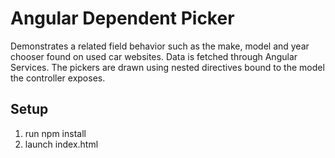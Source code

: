 # Angular Dependent Picker

Demonstrates a related field behavior such as the make, model and year chooser found on used car websites.
Data is fetched through Angular Services. The pickers are drawn using nested directives bound to the model the controller exposes.

## Setup
1. run npm install
2. launch index.html



